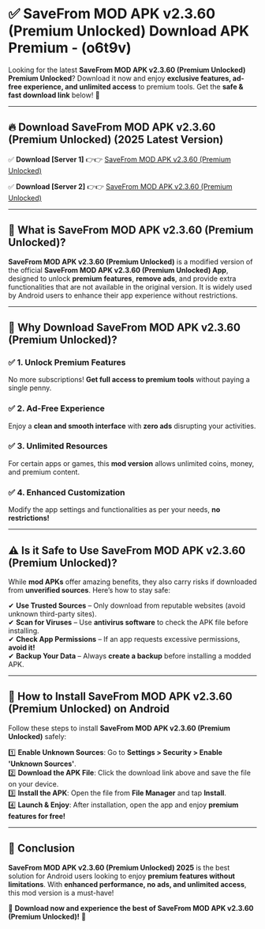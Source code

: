 
# ✅ SaveFrom MOD APK v2.3.60 (Premium Unlocked) Download APK Premium -  (o6t9v) 

Looking for the latest **SaveFrom MOD APK v2.3.60 (Premium Unlocked) Premium Unlocked**? Download it now and enjoy **exclusive features, ad-free experience, and unlimited access** to premium tools. Get the **safe & fast download link** below! 🚀

---

## 🔥 Download SaveFrom MOD APK v2.3.60 (Premium Unlocked) (2025 Latest Version)

✅ **Download [Server 1]** 👉👉 [SaveFrom MOD APK v2.3.60 (Premium Unlocked) ](https://apkcomod.com?title=SaveFrom_MOD_APK_v2.3.60_(Premium_Unlocked))  

✅ **Download [Server 2]** 👉👉 [SaveFrom MOD APK v2.3.60 (Premium Unlocked) ](https://apkcomod.com?title=SaveFrom_MOD_APK_v2.3.60_(Premium_Unlocked))  


---

## 📌 What is SaveFrom MOD APK v2.3.60 (Premium Unlocked)?

**SaveFrom MOD APK v2.3.60 (Premium Unlocked)** is a modified version of the official **SaveFrom MOD APK v2.3.60 (Premium Unlocked) App**, designed to unlock **premium features**, **remove ads**, and provide extra functionalities that are not available in the original version. It is widely used by Android users to enhance their app experience without restrictions.

---

## 🌟 Why Download SaveFrom MOD APK v2.3.60 (Premium Unlocked)?

### ✅ 1. Unlock Premium Features
No more subscriptions! **Get full access to premium tools** without paying a single penny.

### ✅ 2. Ad-Free Experience
Enjoy a **clean and smooth interface** with **zero ads** disrupting your activities.

### ✅ 3. Unlimited Resources
For certain apps or games, this **mod version** allows unlimited coins, money, and premium content.

### ✅ 4. Enhanced Customization
Modify the app settings and functionalities as per your needs, **no restrictions!**

---

## ⚠️ Is it Safe to Use SaveFrom MOD APK v2.3.60 (Premium Unlocked)?

While **mod APKs** offer amazing benefits, they also carry risks if downloaded from **unverified sources**. Here’s how to stay safe:

✔ **Use Trusted Sources** – Only download from reputable websites (avoid unknown third-party sites).  
✔ **Scan for Viruses** – Use **antivirus software** to check the APK file before installing.  
✔ **Check App Permissions** – If an app requests excessive permissions, **avoid it!**  
✔ **Backup Your Data** – Always **create a backup** before installing a modded APK.

---

## 📲 How to Install SaveFrom MOD APK v2.3.60 (Premium Unlocked) on Android

Follow these steps to install **SaveFrom MOD APK v2.3.60 (Premium Unlocked)** safely:

1️⃣ **Enable Unknown Sources**: Go to **Settings > Security > Enable 'Unknown Sources'**.  
2️⃣ **Download the APK File**: Click the download link above and save the file on your device.  
3️⃣ **Install the APK**: Open the file from **File Manager** and tap **Install**.  
4️⃣ **Launch & Enjoy**: After installation, open the app and enjoy **premium features for free!**

---

## 🚀 Conclusion

**SaveFrom MOD APK v2.3.60 (Premium Unlocked) 2025** is the best solution for Android users looking to enjoy **premium features without limitations**. With **enhanced performance, no ads, and unlimited access**, this mod version is a must-have!

🔻 **Download now and experience the best of SaveFrom MOD APK v2.3.60 (Premium Unlocked)!** 🔻

